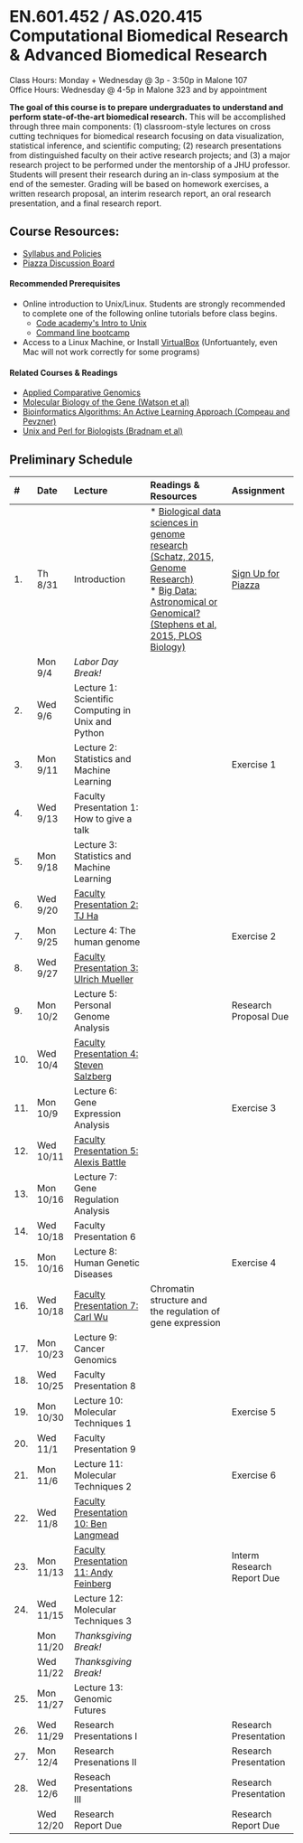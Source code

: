 # EN.601.452 / AS.020.415 Computational Biomedical Research &amp; Advanced Biomedical Research
Class Hours: Monday + Wednesday @ 3p - 3:50p in Malone 107 <br>
Office Hours: Wednesday @ 4-5p in Malone 323 and by appointment

**The goal of this course is to prepare undergraduates to understand and perform state-of-the-art biomedical research.** This will be accomplished through three main components: (1) classroom-style lectures on cross cutting techniques for biomedical research focusing on data visualization, statistical inference, and scientific computing; (2) research presentations from distinguished faculty on their active research projects; and (3) a major research project to be performed under the mentorship of a JHU professor. Students will present their research during an in-class symposium at the end of the semester. Grading will be based on homework exercises, a written research proposal, an interim research report, an oral research presentation, and a final research report.

## Course Resources:
- [Syllabus and Policies](https://github.com/schatzlab/biomedicalresearch/tree/master/policies)
- [Piazza Discussion Board](https://piazza.com/jhu/fall2017/601452/home)

#### Recommended Prerequisites
- Online introduction to Unix/Linux. Students are strongly recommended to complete one of the following online tutorials before class begins. 
  - [Code academy's Intro to Unix](https://www.codecademy.com/en/courses/learn-the-command-line/lessons/environment/exercises/bash-profile)
  - [Command line bootcamp](http://rik.smith-unna.com/command_line_bootcamp/?id=9xnbkx6eaof)
- Access to a Linux Machine, or Install [VirtualBox](https://github.com/schatzlab/appliedgenomics/blob/master/assignments/virtualbox.md) (Unfortuantely, even Mac will not work correctly for some programs)

#### Related Courses & Readings
- [Applied Comparative Genomics](https://github.com/schatzlab/appliedgenomics)
- [Molecular Biology of the Gene (Watson et al)](https://www.amazon.com/Molecular-Biology-Gene-James-Watson/dp/0321762436/ref=pd_lpo_sbs_14_t_0?_encoding=UTF8&psc=1&refRID=R6A5BW06E5RJB7GVSNPY)
- [Bioinformatics Algorithms: An Active Learning Approach (Compeau and Pevzner)](https://www.amazon.com/Bioinformatics-Algorithms-Active-Learning-Approach/dp/0990374602)
- [Unix and Perl for Biologists (Bradnam et al)](http://korflab.ucdavis.edu/Unix_and_Perl/)

## Preliminary Schedule
| # | Date | Lecture | Readings & Resources | Assignment |
|:--|:-----|:--------|:---------------------|:-----------|
|1. | Th 8/31 | Introduction | * [Biological data sciences in genome research (Schatz, 2015, Genome Research)](http://genome.cshlp.org/content/25/10/1417.full) <br> * [Big Data: Astronomical or Genomical? (Stephens et al, 2015, PLOS Biology)](http://journals.plos.org/plosbiology/article?id=10.1371/journal.pbio.1002195) | [Sign Up for Piazza]() |
| | Mon 9/4  | *Labor Day Break!* | | |
|2. | Wed 9/6  | Lecture 1: Scientific Computing in Unix and Python | | |
|3. | Mon 9/11 | Lecture 2: Statistics and Machine Learning | | Exercise 1 |
|4. | Wed 9/13 | Faculty Presentation 1: How to give a talk | | |
|5. | Mon 9/18 | Lecture 3: Statistics and Machine Learning | | |
|6. | Wed 9/20 | [Faculty Presentation 2: TJ Ha](https://www.bme.jhu.edu/faculty_staff/taekjip-ha-phd/) | | |
|7. | Mon 9/25 | Lecture 4: The human genome | | Exercise 2 |
|8. | Wed 9/27 | [Faculty Presentation 3: Ulrich Mueller](http://neuroscience.jhu.edu/research/faculty/129) | | |
|9. | Mon 10/2 | Lecture 5: Personal Genome Analysis | | Research Proposal Due |
|10. | Wed 10/4 | [Faculty Presentation 4: Steven Salzberg](https://salzberg-lab.org/) | | |
|11. | Mon 10/9 | Lecture 6: Gene Expression Analysis | | Exercise 3 |
|12. | Wed 10/11 | [Faculty Presentation 5: Alexis Battle](http://battlelab.jhu.edu) | | |
|13. | Mon 10/16 | Lecture 7: Gene Regulation Analysis | | |
|14. | Wed 10/18 | Faculty Presentation 6 | | |
|15. | Mon 10/16 | Lecture 8: Human Genetic Diseases | | Exercise 4 |
|16. | Wed 10/18 | [Faculty Presentation 7: Carl Wu](http://bio.jhu.edu/directory/carl-wu/) | Chromatin structure and the regulation of gene expression | |
|17. | Mon 10/23 | Lecture 9: Cancer Genomics | |  |
|18. | Wed 10/25 | Faculty Presentation 8 | | |
|19. | Mon 10/30 | Lecture 10: Molecular Techniques 1 | | Exercise 5 |
|20. | Wed 11/1 | Faculty Presentation 9 | | |
|21. | Mon 11/6 | Lecture 11: Molecular Techniques 2 | | Exercise 6 |
|22. | Wed 11/8 | [Faculty Presentation 10: Ben Langmead](http://www.langmead-lab.org/) | | |
|23. | Mon 11/13 | [Faculty Presentation 11: Andy Feinberg](http://www.hopkinsmedicine.org/profiles/results/directory/profile/5351655/andrew-feinberg-1) | | Interm Research Report Due |
|24. | Wed 11/15 | Lecture 12: Molecular Techniques 3 | | |
| | Mon 11/20 | *Thanksgiving Break!* | | |
| | Wed 11/22 | *Thanksgiving Break!* | | |
|25. | Mon 11/27 | Lecture 13: Genomic Futures | | |
|26. | Wed 11/29 | Research Presentations I | | Research Presentation |
|27. | Mon 12/4  | Research Presenations II | | Research Presentation |
|28. | Wed 12/6  | Reseach Presentations III | | Research Presentation |
|    | Wed 12/20 | Research Report Due | | Research Report Due |

